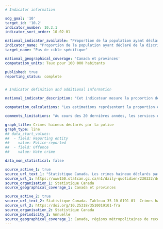 ```yaml
---
# Indicator information

sdg_goal: '10'
target_id: '10.2'
indicator_number: 10.2.1
indicator_sort_order: 10-02-01

national_indicator_available: "Proportion de la population ayant déclaré de la discrimination ou des traitements injustes"
indicator_name: "Proportion de la population ayant déclaré de la discrimination ou des traitements injustes"
target_name: "Pas de cible spécifique"

national_geographical_coverage: 'Canada et provinces'
computation_units: Taux pour 100 000 habitants

published: true
reporting_status: complete


# Indicator definition and additional information

national_indicator_description: "Cet indicateur mesure la proportion de la population ayant déclaré de la discrimination ou des traitements injustes. Un crime haineux est une infraction criminelle motivée par le biais, les préjugés ou par la haine de la race, de l’origine nationale ou ethnique, de la langue, de la couleur, de la religion, du sexe, de l’âge, de l’incapacité mentale ou physique, de l’orientation sexuelle, de l’identité ou expression de genre, ou de tout autre facteur semblable comme la profession ou les convictions politiques."

computation_calculations: "Les estimations représentent la proportion de la population ayant déclaré de la discrimination ou des traitements injustes pour 100 000 habitants."

comments_limitations: "Au cours des 20 dernières années, les services de police d’un bout à l’autre du Canada ont continué d’améliorer la façon dont ils détectent et déclarent les affaires de crimes haineux. Les changements apportés aux pratiques de déclaration peuvent avoir une incidence sur les statistiques concernant les crimes motivés par la haine. Par exemple, une hausse du nombre de crimes haineux déclarés peut être influencée par la mise en place d'une campagne de sensibilisation sur les crimes haineux. Les données du Canada incluent les provinces et les territoires."

graph_title: Crimes haineux déclarés par la police
graph_type: line
## data_start_values:
##  - field: Reporting entity
##    value: Police-reported
##  - field: Offence
##    value: Hate crime

data_non_statistical: false

source_active_1: true
source_url_text_1: "Statistique Canada. Les crimes haineux déclarés par la police, 2021. Programme de déclaration uniforme de la criminalité fondé sur l'affaire."
source_url_1: https://www150.statcan.gc.ca/n1/daily-quotidien/230322/dq230322a-fra.htm
source_organisation_1: Statistique Canada
source_geographical_coverage_1: Canada et provinces

source_active_2: true
source_url_text_2: Statistique Canada. Tableau 35-10-0191-01  Crimes haineux déclarés par la police, nombre d'affaires et taux pour 100 000 habitants, régions métropolitaines de recensement
source_url_2: https://doi.org/10.25318/3510019101-fra
source_organisation_2: Statistique Canada
source_periodicity_2: Annuelle
source_geographical_coverage_1: Canada, régions métropolitaines de recensement
---
```


